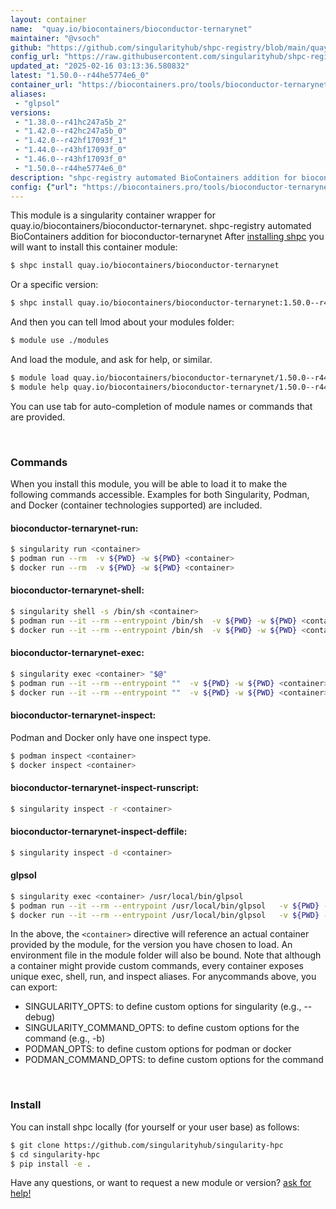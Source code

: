 ```yaml
---
layout: container
name:  "quay.io/biocontainers/bioconductor-ternarynet"
maintainer: "@vsoch"
github: "https://github.com/singularityhub/shpc-registry/blob/main/quay.io/biocontainers/bioconductor-ternarynet/container.yaml"
config_url: "https://raw.githubusercontent.com/singularityhub/shpc-registry/main/quay.io/biocontainers/bioconductor-ternarynet/container.yaml"
updated_at: "2025-02-16 03:13:36.580832"
latest: "1.50.0--r44he5774e6_0"
container_url: "https://biocontainers.pro/tools/bioconductor-ternarynet"
aliases:
 - "glpsol"
versions:
 - "1.38.0--r41hc247a5b_2"
 - "1.42.0--r42hc247a5b_0"
 - "1.42.0--r42hf17093f_1"
 - "1.44.0--r43hf17093f_0"
 - "1.46.0--r43hf17093f_0"
 - "1.50.0--r44he5774e6_0"
description: "shpc-registry automated BioContainers addition for bioconductor-ternarynet"
config: {"url": "https://biocontainers.pro/tools/bioconductor-ternarynet", "maintainer": "@vsoch", "description": "shpc-registry automated BioContainers addition for bioconductor-ternarynet", "latest": {"1.50.0--r44he5774e6_0": "sha256:8b3560fc0d4df6dfe61958d6cdb2994b972571313638b4eb8ca2a76bbb0260da"}, "tags": {"1.38.0--r41hc247a5b_2": "sha256:82aa58b7ad43d4b0d06d5dc27959539eba46f464817bfbb974361a0d658a5721", "1.42.0--r42hc247a5b_0": "sha256:178fa0cc8bc671cbe69da341956ef098eba0469b09970d3d4800f5b979d11d61", "1.42.0--r42hf17093f_1": "sha256:d085c215fee258f164ede4f78867b40b8f69a979308899ba0c2f096a7c6eba75", "1.44.0--r43hf17093f_0": "sha256:d3b37eee94bb6e231f5f182e3bec99c5f3eef288906263d1ed1c31ab59ba2250", "1.46.0--r43hf17093f_0": "sha256:927b2804bd86fa913f2ccf9aec3e2373f7a2ad10b7843fe5034e7fc5120b972d", "1.50.0--r44he5774e6_0": "sha256:8b3560fc0d4df6dfe61958d6cdb2994b972571313638b4eb8ca2a76bbb0260da"}, "docker": "quay.io/biocontainers/bioconductor-ternarynet", "aliases": {"glpsol": "/usr/local/bin/glpsol"}}
---
```


This module is a singularity container wrapper for quay.io/biocontainers/bioconductor-ternarynet.
shpc-registry automated BioContainers addition for bioconductor-ternarynet
After [installing shpc](#install) you will want to install this container module:


```bash
$ shpc install quay.io/biocontainers/bioconductor-ternarynet
```

Or a specific version:

```bash
$ shpc install quay.io/biocontainers/bioconductor-ternarynet:1.50.0--r44he5774e6_0
```

And then you can tell lmod about your modules folder:

```bash
$ module use ./modules
```

And load the module, and ask for help, or similar.

```bash
$ module load quay.io/biocontainers/bioconductor-ternarynet/1.50.0--r44he5774e6_0
$ module help quay.io/biocontainers/bioconductor-ternarynet/1.50.0--r44he5774e6_0
```

You can use tab for auto-completion of module names or commands that are provided.

<br>

### Commands

When you install this module, you will be able to load it to make the following commands accessible.
Examples for both Singularity, Podman, and Docker (container technologies supported) are included.

#### bioconductor-ternarynet-run:

```bash
$ singularity run <container>
$ podman run --rm  -v ${PWD} -w ${PWD} <container>
$ docker run --rm  -v ${PWD} -w ${PWD} <container>
```

#### bioconductor-ternarynet-shell:

```bash
$ singularity shell -s /bin/sh <container>
$ podman run --it --rm --entrypoint /bin/sh  -v ${PWD} -w ${PWD} <container>
$ docker run --it --rm --entrypoint /bin/sh  -v ${PWD} -w ${PWD} <container>
```

#### bioconductor-ternarynet-exec:

```bash
$ singularity exec <container> "$@"
$ podman run --it --rm --entrypoint ""  -v ${PWD} -w ${PWD} <container> "$@"
$ docker run --it --rm --entrypoint ""  -v ${PWD} -w ${PWD} <container> "$@"
```

#### bioconductor-ternarynet-inspect:

Podman and Docker only have one inspect type.

```bash
$ podman inspect <container>
$ docker inspect <container>
```

#### bioconductor-ternarynet-inspect-runscript:

```bash
$ singularity inspect -r <container>
```

#### bioconductor-ternarynet-inspect-deffile:

```bash
$ singularity inspect -d <container>
```


#### glpsol

```bash
$ singularity exec <container> /usr/local/bin/glpsol
$ podman run --it --rm --entrypoint /usr/local/bin/glpsol   -v ${PWD} -w ${PWD} <container> -c " $@"
$ docker run --it --rm --entrypoint /usr/local/bin/glpsol   -v ${PWD} -w ${PWD} <container> -c " $@"
```



In the above, the `<container>` directive will reference an actual container provided
by the module, for the version you have chosen to load. An environment file in the
module folder will also be bound. Note that although a container
might provide custom commands, every container exposes unique exec, shell, run, and
inspect aliases. For anycommands above, you can export:

 - SINGULARITY_OPTS: to define custom options for singularity (e.g., --debug)
 - SINGULARITY_COMMAND_OPTS: to define custom options for the command (e.g., -b)
 - PODMAN_OPTS: to define custom options for podman or docker
 - PODMAN_COMMAND_OPTS: to define custom options for the command

<br>

### Install

You can install shpc locally (for yourself or your user base) as follows:

```bash
$ git clone https://github.com/singularityhub/singularity-hpc
$ cd singularity-hpc
$ pip install -e .
```

Have any questions, or want to request a new module or version? [ask for help!](https://github.com/singularityhub/singularity-hpc/issues)
